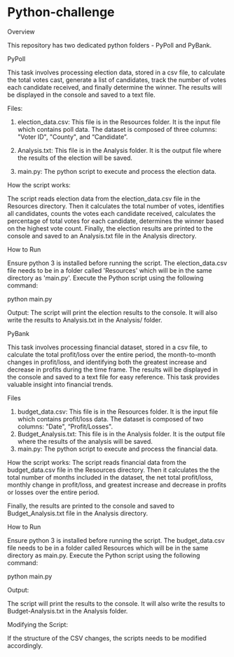 # Python-challenge
Overview

This repository has two dedicated python folders - PyPoll and PyBank. 

PyPoll 

This task involves processing election data, stored in a csv file, to calculate the total votes cast, generate a list of candidates, track the number of votes each candidate received, and finally determine the winner. The results will be displayed in the console and saved to a text file.

Files:

1) election_data.csv: This file is in the Resources folder. It is the input file which contains poll data. The dataset is composed of three columns: "Voter ID", "County", and “Candidate”. 

2) Analysis.txt: This file is in the Analysis folder. It is the output file where the results of the election will be saved.
  
4) main.py: The python script to execute and process the election data.


How the script works:

The script reads election data from the election_data.csv file in the Resources directory. Then it calculates the total number of votes, identifies all candidates, counts the votes each candidate received, calculates the percentage of total votes for each candidate, determines the winner based on the highest vote count. Finally, the election results are printed to the console and saved to an Analysis.txt file in the Analysis directory.


How to Run

Ensure python 3 is installed before running the script. The election_data.csv file needs to be in a folder called 'Resources' which will be in the same directory as 'main.py'. Execute the Python script using the following command:

python main.py  

Output:
The script will print the election results to the console.
It will also write the results to Analysis.txt in the Analysis/ folder.


PyBank

This task involves processing financial dataset, stored in a csv file, to calculate the total profit/loss over the entire period, the month-to-month changes in profit/loss, and identifying both the greatest increase and decrease in profits during the time frame. The results will      be displayed in the console and saved to a text file for easy reference. This task provides valuable insight into financial trends. 

Files

1) budget_data.csv: This file is in the Resources folder. It is the input file which contains profit/loss data. The dataset is composed of two columns: "Date", “Profit/Losses".
2) Budget_Analysis.txt: This file is in the Analysis folder. It is the output file where the results of the analysis will be saved.
3) main.py: The python script to execute and process the financial data.

How the script works:
    The script reads financial data from the budget_data.csv file in the Resources directory. Then it calculates the the total number of months included in the dataset, the net total profit/loss, monthly change in profit/loss, and greatest increase and decrease in profits or losses over the entire period.

    
Finally, the results are printed to the console and saved to Budget_Analysis.txt file in the Analysis directory.

How to Run

Ensure python 3 is installed before running the script. The budget_data.csv file needs to be in a folder called Resources which will be in the same directory as main.py. Execute the Python script using the following command:  

python main.py  

Output:

The script will print the results to the console.
It will also write the results to Budget-Analysis.txt in the Analysis folder.


Modifying the Script:

If the structure of the CSV changes, the scripts needs to be modified accordingly.
